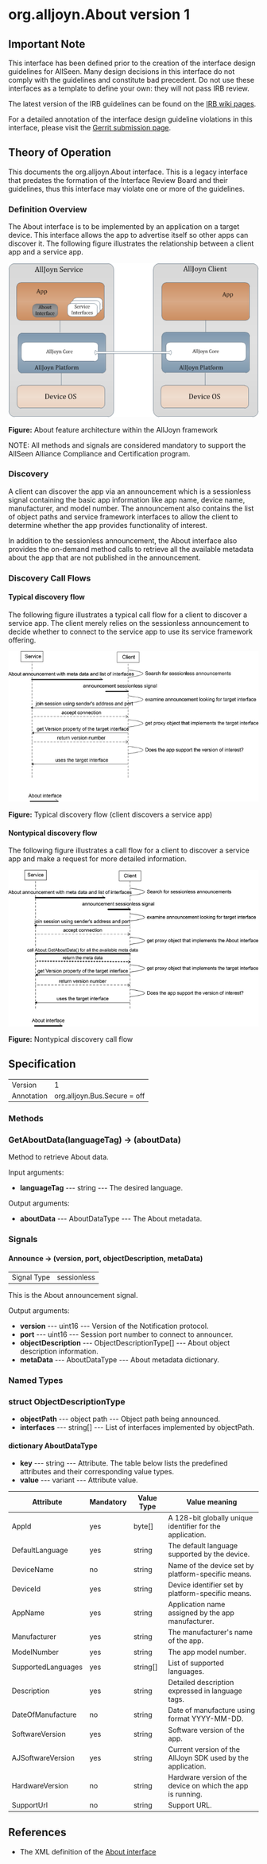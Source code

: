 # org.alljoyn.About version 1

## Important Note
This interface has been defined prior to the creation of the interface design guidelines for AllSeen.
Many design decisions in this interface do not comply with the guidelines and constitute bad precedent.
Do not use these interfaces as a template to define your own: they will not pass IRB review.

The latest version of the IRB guidelines can be found on the
[IRB wiki pages](https://wiki.allseenalliance.org/interfacereviewboard).

For a detailed annotation of the interface design guideline violations in this interface, please
visit the [Gerrit submission page](https://git.allseenalliance.org/gerrit/#/c/6353/).

## Theory of Operation

This documents the org.alljoyn.About interface.  This is a legacy interface that
predates the formation of the Interface Review Board and their guidelines, thus
this interface may violate one or more of the guidelines.


### Definition Overview

The About interface is to be implemented by an application on a target
device. This interface allows the app to advertise itself so other apps can
discover it. The following figure illustrates the relationship between a client
app and a service app.

![About Architecture](about-arch.png)

**Figure:** About feature architecture within the AllJoyn framework

NOTE: All methods and signals are considered mandatory to support the AllSeen
Alliance Compliance and Certification program.

### Discovery

A client can discover the app via an announcement which is a sessionless signal
containing the basic app information like app name, device name, manufacturer,
and model number. The announcement also contains the list of object paths and
service framework interfaces to allow the client to determine whether the app
provides functionality of interest.

In addition to the sessionless announcement, the About interface also provides
the on-demand method calls to retrieve all the available metadata about the app
that are not published in the announcement.

### Discovery Call Flows

#### Typical discovery flow

The following figure illustrates a typical call flow for a client to discover a
service app. The client merely relies on the sessionless announcement to decide
whether to connect to the service app to use its service framework offering.

![About typical discovery flow](about-typical-discovery.png)

**Figure:** Typical discovery flow (client discovers a service app)

#### Nontypical discovery flow

The following figure illustrates a call flow for a client to discover a service
app and make a request for more detailed information.

![About non-typical discovery flow](about-nontypical-discovery.png)

**Figure:** Nontypical discovery call flow


## Specification

|                       |                                                                       |
|-----------------------|-----------------------------------------------------------------------|
| Version               | 1                                                                     |
| Annotation            | org.alljoyn.Bus.Secure = off                                          |

### Methods

### GetAboutData(languageTag) -> (aboutData)

Method to retrieve About data.

Input arguments:

  * **languageTag** --- string --- The desired language.

Output arguments:

  * **aboutData** --- AboutDataType --- The About metadata.


### Signals

#### Announce -> (version, port, objectDescription, metaData)

|                       |                                   |
|-----------------------|-----------------------------------|
| Signal Type           | sessionless                       |

This is the About announcement signal.

Output arguments:

  * **version** --- uint16 --- Version of the Notification protocol.
  * **port** --- uint16 --- Session port number to connect to announcer.
  * **objectDescription** --- ObjectDescriptionType[] --- About object
    description information.
  * **metaData** --- AboutDataType --- About metadata dictionary.

### Named Types

### struct ObjectDescriptionType

  * **objectPath** --- object path --- Object path being announced.
  * **interfaces** --- string[] --- List of interfaces implemented by
    objectPath.

#### dictionary AboutDataType

  * **key** --- string --- Attribute. The table below lists the
    predefined attributes and their corresponding value types.
  * **value** --- variant --- Attribute value.

| Attribute          | Mandatory | Value Type | Value meaning                                               |
|--------------------|-----------|------------|-------------------------------------------------------------|
| AppId              | yes       | byte[]     | A 128-bit globally unique identifier for the application.   |
| DefaultLanguage    | yes       | string     | The default language supported by the device.               |
| DeviceName         | no        | string     | Name of the device set by platform-specific means.          |
| DeviceId           | yes       | string     | Device identifier set by platform-specific means.           |
| AppName            | yes       | string     | Application name assigned by the app manufacturer.          |
| Manufacturer       | yes       | string     | The manufacturer's name of the app.                         |
| ModelNumber        | yes       | string     | The app model number.                                       |
| SupportedLanguages | yes       | string[]   | List of supported languages.                                |
| Description        | yes       | string     | Detailed description expressed in language tags.            |
| DateOfManufacture  | no        | string     | Date of manufacture using format YYYY-MM-DD.                |
| SoftwareVersion    | yes       | string     | Software version of the app.                                |
| AJSoftwareVersion  | yes       | string     | Current version of the AllJoyn SDK used by the application. |
| HardwareVersion    | no        | string     | Hardware version of the device on which the app is running. |
| SupportUrl         | no        | string     | Support URL.                                                |


## References

  * The XML definition of the [About interface](About-v1.xml)
